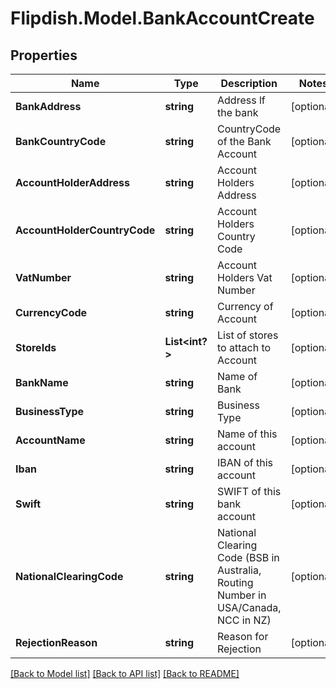 # Flipdish.Model.BankAccountCreate
## Properties

Name | Type | Description | Notes
------------ | ------------- | ------------- | -------------
**BankAddress** | **string** | Address lf the bank | [optional] 
**BankCountryCode** | **string** | CountryCode of the Bank Account | [optional] 
**AccountHolderAddress** | **string** | Account Holders Address | [optional] 
**AccountHolderCountryCode** | **string** | Account Holders Country Code | [optional] 
**VatNumber** | **string** | Account Holders Vat Number | [optional] 
**CurrencyCode** | **string** | Currency of Account | [optional] 
**StoreIds** | **List&lt;int?&gt;** | List of stores to attach to Account | [optional] 
**BankName** | **string** | Name of Bank | [optional] 
**BusinessType** | **string** | Business Type | [optional] 
**AccountName** | **string** | Name of this account | [optional] 
**Iban** | **string** | IBAN of this account | [optional] 
**Swift** | **string** | SWIFT of this bank account | [optional] 
**NationalClearingCode** | **string** | National Clearing Code (BSB in Australia, Routing Number in USA/Canada, NCC in NZ) | [optional] 
**RejectionReason** | **string** | Reason for Rejection | [optional] 

[[Back to Model list]](../README.md#documentation-for-models) [[Back to API list]](../README.md#documentation-for-api-endpoints) [[Back to README]](../README.md)

